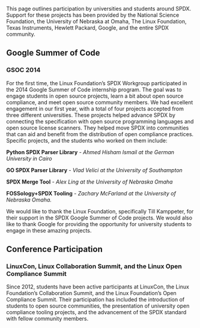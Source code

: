 This page outlines participation by universities and students around
SPDX. Support for these projects has been provided by the National
Science Foundation, the University of Nebraska at Omaha, The Linux
Foundation, Texas Instruments, Hewlett Packard, Google, and the entire
SPDX community.

## Google Summer of Code

### GSOC 2014

For the first time, the Linux Foundation’s SPDX Workgroup participated
in the 2014 Google Summer of Code internship program. The goal was to
engage students in open source projects, learn a bit about open source
compliance, and meet open source community members. We had excellent
engagement in our first year, with a total of four projects accepted
from three different universities. These projects helped advance SPDX by
connecting the specification with open source programming languages and
open source license scanners. They helped move SPDX into communities
that can aid and benefit from the distribution of open compliance
practices. Specific projects, and the students who worked on them
include:

**Python SPDX Parser Library** *- Ahmed Hisham Ismail at the German
University in Cairo*

**GO SPDX Parser Library** *- Vlad Velici at the University of
Southampton*

**SPDX Merge Tool** *- Alex Ling at the University of Nebraska Omaha*

**FOSSology+SPDX Tooling** *- Zachary McFarland at the University of
Nebraska Omaha.*

We would like to thank the Linux Foundation, specifically Till
Kamppeter, for their support in the SPDX Google Summer of Code projects.
We would also like to thank Google for providing the opportunity for
university students to engage in these amazing projects.

## Conference Participation

### LinuxCon, Linux Collaboration Summit, and the Linux Open Compliance Summit

Since 2012, students have been active participants at LinuxCon, the
Linux Foundation’s Collaboration Summit, and the Linux Foundation’s Open
Compliance Summit. Their participation has included the introduction of
students to open source communities, the presentation of university open
compliance tooling projects, and the advancement of the SPDX standard
with fellow community members.
